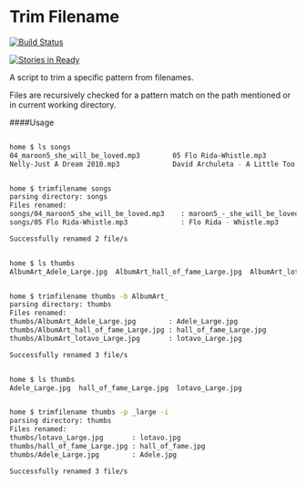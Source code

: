 # Trim Filename

[![Build Status](https://travis-ci.org/tanjot/trimfilename.svg)](https://travis-ci.org/tanjot/trimfilename)

[![Stories in Ready](https://badge.waffle.io/tanjot/trimfilename.svg?label=ready&title=Ready)](http://waffle.io/tanjot/trimfilename)

A script to trim a specific pattern from filenames.

Files are recursively checked for a pattern match on the path mentioned or in current working directory.

####Usage

```sh

home $ ls songs
04_maroon5_she_will_be_loved.mp3        05 Flo Rida-Whistle.mp3
Nelly-Just A Dream 2010.mp3             David Archuleta - A Little Too Not Over You000.mp3


home $ trimfilename songs
parsing directory: songs
Files renamed:
songs/04_maroon5_she_will_be_loved.mp3    : maroon5_-_she_will_be_loved-tn.mp3
songs/05 Flo Rida-Whistle.mp3             : Flo Rida - Whistle.mp3

Successfully renamed 2 file/s


home $ ls thumbs
AlbumArt_Adele_Large.jpg  AlbumArt_hall_of_fame_Large.jpg  AlbumArt_lotavo_Large.jpg


home $ trimfilename thumbs -b AlbumArt_
parsing directory: thumbs
Files renamed:
thumbs/AlbumArt_Adele_Large.jpg        : Adele_Large.jpg
thumbs/AlbumArt_hall_of_fame_Large.jpg : hall_of_fame_Large.jpg
thumbs/AlbumArt_lotavo_Large.jpg       : lotavo_Large.jpg

Successfully renamed 3 file/s


home $ ls thumbs
Adele_Large.jpg  hall_of_fame_Large.jpg  lotavo_Large.jpg


home $ trimfilename thumbs -p _large -i
parsing directory: thumbs
Files renamed:
thumbs/lotavo_Large.jpg       : lotavo.jpg
thumbs/hall_of_fame_Large.jpg : hall_of_fame.jpg
thumbs/Adele_Large.jpg        : Adele.jpg

Successfully renamed 3 file/s

```
